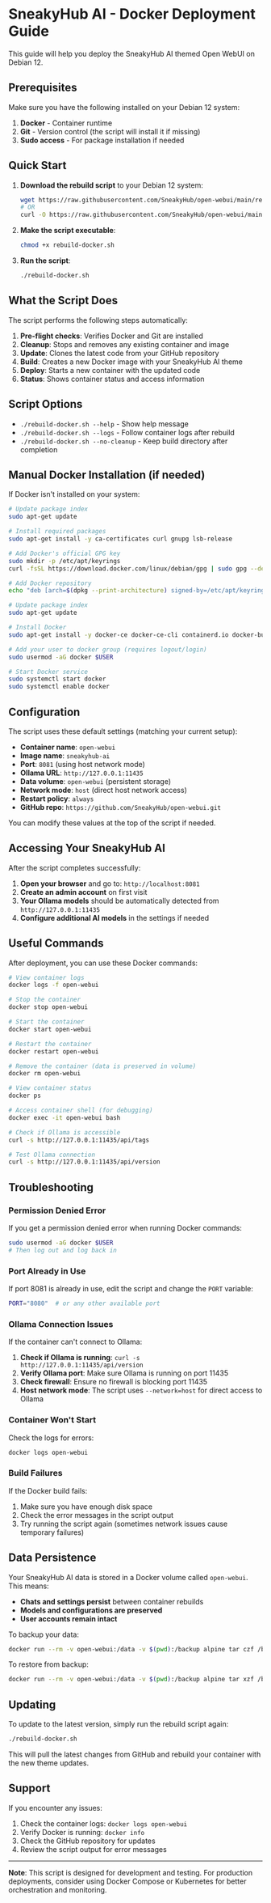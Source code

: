 # SneakyHub AI - Docker Deployment Guide

This guide will help you deploy the SneakyHub AI themed Open WebUI on Debian 12.

## Prerequisites

Make sure you have the following installed on your Debian 12 system:

1. **Docker** - Container runtime
2. **Git** - Version control (the script will install it if missing)
3. **Sudo access** - For package installation if needed

## Quick Start

1. **Download the rebuild script** to your Debian 12 system:
   ```bash
   wget https://raw.githubusercontent.com/SneakyHub/open-webui/main/rebuild-docker.sh
   # OR
   curl -O https://raw.githubusercontent.com/SneakyHub/open-webui/main/rebuild-docker.sh
   ```

2. **Make the script executable**:
   ```bash
   chmod +x rebuild-docker.sh
   ```

3. **Run the script**:
   ```bash
   ./rebuild-docker.sh
   ```

## What the Script Does

The script performs the following steps automatically:

1. **Pre-flight checks**: Verifies Docker and Git are installed
2. **Cleanup**: Stops and removes any existing container and image
3. **Update**: Clones the latest code from your GitHub repository
4. **Build**: Creates a new Docker image with your SneakyHub AI theme
5. **Deploy**: Starts a new container with the updated code
6. **Status**: Shows container status and access information

## Script Options

- `./rebuild-docker.sh --help` - Show help message
- `./rebuild-docker.sh --logs` - Follow container logs after rebuild
- `./rebuild-docker.sh --no-cleanup` - Keep build directory after completion

## Manual Docker Installation (if needed)

If Docker isn't installed on your system:

```bash
# Update package index
sudo apt-get update

# Install required packages
sudo apt-get install -y ca-certificates curl gnupg lsb-release

# Add Docker's official GPG key
sudo mkdir -p /etc/apt/keyrings
curl -fsSL https://download.docker.com/linux/debian/gpg | sudo gpg --dearmor -o /etc/apt/keyrings/docker.gpg

# Add Docker repository
echo "deb [arch=$(dpkg --print-architecture) signed-by=/etc/apt/keyrings/docker.gpg] https://download.docker.com/linux/debian $(lsb_release -cs) stable" | sudo tee /etc/apt/sources.list.d/docker.list > /dev/null

# Update package index
sudo apt-get update

# Install Docker
sudo apt-get install -y docker-ce docker-ce-cli containerd.io docker-buildx-plugin docker-compose-plugin

# Add your user to docker group (requires logout/login)
sudo usermod -aG docker $USER

# Start Docker service
sudo systemctl start docker
sudo systemctl enable docker
```

## Configuration

The script uses these default settings (matching your current setup):

- **Container name**: `open-webui`
- **Image name**: `sneakyhub-ai`
- **Port**: `8081` (using host network mode)
- **Ollama URL**: `http://127.0.0.1:11435`
- **Data volume**: `open-webui` (persistent storage)
- **Network mode**: `host` (direct host network access)
- **Restart policy**: `always`
- **GitHub repo**: `https://github.com/SneakyHub/open-webui.git`

You can modify these values at the top of the script if needed.

## Accessing Your SneakyHub AI

After the script completes successfully:

1. **Open your browser** and go to: `http://localhost:8081`
2. **Create an admin account** on first visit
3. **Your Ollama models** should be automatically detected from `http://127.0.0.1:11435`
4. **Configure additional AI models** in the settings if needed

## Useful Commands

After deployment, you can use these Docker commands:

```bash
# View container logs
docker logs -f open-webui

# Stop the container
docker stop open-webui

# Start the container
docker start open-webui

# Restart the container
docker restart open-webui

# Remove the container (data is preserved in volume)
docker rm open-webui

# View container status
docker ps

# Access container shell (for debugging)
docker exec -it open-webui bash

# Check if Ollama is accessible
curl -s http://127.0.0.1:11435/api/tags

# Test Ollama connection
curl -s http://127.0.0.1:11435/api/version
```

## Troubleshooting

### Permission Denied Error
If you get a permission denied error when running Docker commands:
```bash
sudo usermod -aG docker $USER
# Then log out and log back in
```

### Port Already in Use
If port 8081 is already in use, edit the script and change the `PORT` variable:
```bash
PORT="8080"  # or any other available port
```

### Ollama Connection Issues
If the container can't connect to Ollama:
1. **Check if Ollama is running**: `curl -s http://127.0.0.1:11435/api/version`
2. **Verify Ollama port**: Make sure Ollama is running on port 11435
3. **Check firewall**: Ensure no firewall is blocking port 11435
4. **Host network mode**: The script uses `--network=host` for direct access to Ollama

### Container Won't Start
Check the logs for errors:
```bash
docker logs open-webui
```

### Build Failures
If the Docker build fails:
1. Make sure you have enough disk space
2. Check the error messages in the script output
3. Try running the script again (sometimes network issues cause temporary failures)

## Data Persistence

Your SneakyHub AI data is stored in a Docker volume called `open-webui`. This means:
- **Chats and settings persist** between container rebuilds
- **Models and configurations are preserved**
- **User accounts remain intact**

To backup your data:
```bash
docker run --rm -v open-webui:/data -v $(pwd):/backup alpine tar czf /backup/sneakyhub-backup.tar.gz /data
```

To restore from backup:
```bash
docker run --rm -v open-webui:/data -v $(pwd):/backup alpine tar xzf /backup/sneakyhub-backup.tar.gz -C /
```

## Updating

To update to the latest version, simply run the rebuild script again:
```bash
./rebuild-docker.sh
```

This will pull the latest changes from GitHub and rebuild your container with the new theme updates.

## Support

If you encounter any issues:
1. Check the container logs: `docker logs open-webui`
2. Verify Docker is running: `docker info`
3. Check the GitHub repository for updates
4. Review the script output for error messages

---

**Note**: This script is designed for development and testing. For production deployments, consider using Docker Compose or Kubernetes for better orchestration and monitoring.